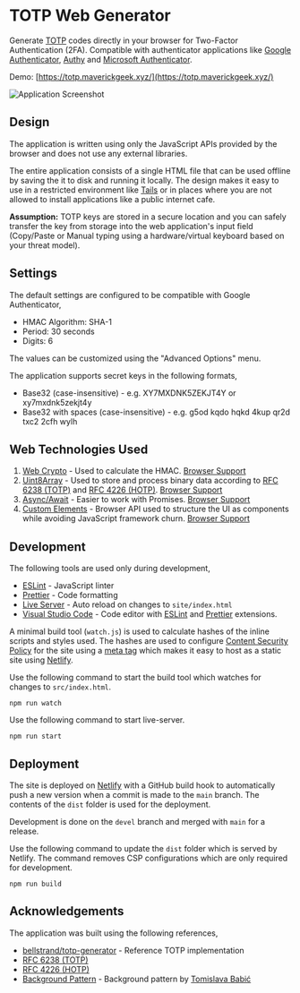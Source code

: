 # TOTP Web Generator

Generate [TOTP](https://en.wikipedia.org/wiki/Time-based_One-Time_Password) codes directly in your browser for Two-Factor Authentication (2FA). Compatible with authenticator applications like [Google Authenticator](https://play.google.com/store/apps/details?id=com.google.android.apps.authenticator2&hl=en_IN&gl=US), [Authy](https://authy.com/) and [Microsoft Authenticator](https://www.microsoft.com/en-in/account/authenticator).

Demo: [https://totp.maverickgeek.xyz/](https://totp.maverickgeek.xyz/)

![Application Screenshot](raw/main/resources/screenshot.png)

## Design

The application is written using only the JavaScript APIs provided by the browser and does not use any external libraries.

The entire application consists of a single HTML file that can be used offline by saving the it to disk and running it locally. The design makes it easy to use in a restricted environment like [Tails](https://tails.boum.org/) or in places where you are not allowed to install applications like a public internet cafe.

**Assumption:** TOTP keys are stored in a secure location and you can safely transfer the key from storage into the web application's input field (Copy/Paste or Manual typing using a hardware/virtual keyboard based on your threat model).

## Settings

The default settings are configured to be compatible with Google Authenticator,

* HMAC Algorithm: SHA-1
* Period: 30 seconds
* Digits: 6

The values can be customized using the "Advanced Options" menu.

The application supports secret keys in the following formats,
* Base32 (case-insensitive) - e.g. XY7MXDNK5ZEKJT4Y or xy7mxdnk5zekjt4y
* Base32 with spaces (case-insensitive) - e.g. g5od kqdo hqkd 4kup qr2d txc2 2cfh wylh

## Web Technologies Used

1. [Web Crypto](https://developer.mozilla.org/en-US/docs/Web/API/Web_Crypto_API) - Used to calculate the HMAC. [Browser Support](https://caniuse.com/cryptography)
2. [Uint8Array](https://developer.mozilla.org/en-US/docs/Web/JavaScript/Reference/Global_Objects/Uint8Array) - Used to store and process binary data according to [RFC 6238 (TOTP)](https://tools.ietf.org/html/rfc6238) and [RFC 4226 (HOTP)](https://tools.ietf.org/html/rfc4226). [Browser Support](https://caniuse.com/mdn-javascript_builtins_uint8array)
3. [Async/Await](https://developer.mozilla.org/en-US/docs/Web/JavaScript/Reference/Statements/async_function) - Easier to work with Promises. [Browser Support](https://caniuse.com/async-functions)
4. [Custom Elements](https://developer.mozilla.org/en-US/docs/Web/Web_Components/Using_custom_elements) - Browser API used to structure the UI as components while avoiding JavaScript framework churn. [Browser Support](https://caniuse.com/custom-elementsv1)

## Development

The following tools are used only during development,

-   [ESLint](https://eslint.org/) - JavaScript linter
-   [Prettier](https://prettier.io/) - Code formatting
-   [Live Server](https://github.com/tapio/live-server) - Auto reload on changes to `site/index.html`
-   [Visual Studio Code](https://code.visualstudio.com/) - Code editor with [ESLint](https://marketplace.visualstudio.com/items?itemName=dbaeumer.vscode-eslint) and [Prettier](https://marketplace.visualstudio.com/items?itemName=esbenp.prettier-vscode) extensions.

A minimal build tool (`watch.js`) is used to calculate hashes of the inline scripts and styles used. The hashes are used to configure [Content Security Policy](https://content-security-policy.com/hash/) for the site using a [meta tag](https://content-security-policy.com/examples/meta/) which makes it easy to host as a static site using [Netlify](https://www.netlify.com/).

Use the following command to start the build tool which watches for changes to `src/index.html`.
```
npm run watch
```

Use the following command to start live-server.
```
npm run start
```

## Deployment

The site is deployed on [Netlify](https://www.netlify.com/) with a GitHub build hook to automatically push a new version when a commit is made to the `main` branch. The contents of the `dist` folder is used for the deployment.

Development is done on the `devel` branch and merged with `main` for a release.

Use the following command to update the `dist` folder which is served by Netlify. The command removes CSP configurations which are only required for development.
```
npm run build
```

## Acknowledgements

The application was built using the following references,

-   [bellstrand/totp-generator](https://github.com/bellstrand/totp-generator) - Reference TOTP implementation
-   [RFC 6238 (TOTP)](https://tools.ietf.org/html/rfc6238)
-   [RFC 4226 (HOTP)](https://tools.ietf.org/html/rfc4226)
-   [Background Pattern](https://www.toptal.com/designers/subtlepatterns/double-bubble-outline-pattern/) - Background pattern by [Tomislava Babić](https://behance.net/antitomi)

